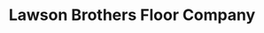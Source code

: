 ---
title: "Lawson Brothers Floor Company"
url: /saint-louis/lawson-brothers-floor-company/
shop: flooring
---